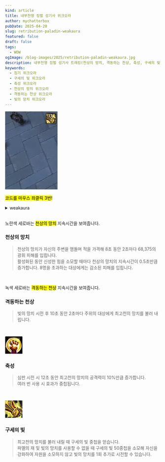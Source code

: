 ```yaml
---
kind: article
title: 내부전쟁 징벌 성기사 위크오라
author: mychatterbox
pubDate: 2025-04-20
slug: retribution-paladin-weakaura
featured: false
draft: false
tags:
  - WOW
ogImage: /blog-images/2025/retribution-paladin-weakaura.jpg
description: 내부전쟁 징벌 성기사 트래킹(천상의 망치, 격동하는 천상, 축성, 구세의 빛) 위크오라 입니다.
keywords:
  - 징기 위크오라
  - 구세의 빛 위크오라
  - 축성 위크오라
  - 천상의 망치 위크오라
  - 격동하는 천상 위크오라
  - 빛의 망치 위크오라
---
```


![징기 위크오라](../../assets/blog-images/2025/retribution-paladin-weakaura.webp)

<mark>코드를 마우스 좌클릭 3번!</mark>

<details>
<summary>weakaura</summary>
!WA:2!TM16ZTX11Dbb)OcJtkjKmJSSJ1AMygbzkk(s0uASCdajijKibPwa9kwQy3f7fyxtGDxV7csczR0AAhxg34ex04ALg)ibonUo11jbPX2zgNuh(H4zCMP9eg3w1mt70Yp0pyl)HY)bCpN7UlaOi10p0YziW9X5EUN79EU)o)oxe6mrDuosFdC0(gnA5OQrvx5ZTUIPTkZoHC(5vTnTS6irj9lDjzBvHSMMLC1TuwuUOzQXRn3qPzYtixm1AYvC1mTN1Yv30WjsTI2MvSsL30qzKbhP)(hQHSrES)5m1nCvglz6SjfB4njJzwY0(eHcfk8GvSlzDNAUUwoh7WhMMH(0npCZP4WdBlNNR(reDCLTDJOuq3q3rlsc8l3il7ARxSiZ2zF9y7x8PQRYuQuOq2Qwm7Pso9CtC6Pt4IveLRylp4YowSsLsP6ezDNkkSfygUzqP1xQrUXINjBUmzJlMTzxZzZWUeZmxYPNorfCgvSkjxLzlY7vzkMCjxnrd5YmC9xXW3eISbUIz2gYLodAAO1)A1Kn0lltlKrGF)jwLj7WY4AZmk6QDRqxjmmnyRPIMhjroYyTDy4gPQZYKO0sb6jrzzDJjG7fha0d8fGdaXWV746BXEbV5Cx1XfHiRi)Sjrjtz1js4OFjwxILRGhNrsGBe57coCeX8LKDCOskUYLWLfvCnfF)aVJQWHdpx4(77iIo5rrcR4DmQv377KQfzwDM5rQiBZeMOsPscNvt3Lv3Mp7K1lY9n8fpdAf38QELNTqbhM7UuCyLr7wCG(6VVHQ7AM3FrS3qVXE6wx1QJR9Qp3h(2)iHp(PF7p6LUYhV8pRMdRubUNfePrbB8aa3pLDLdVHNt3eut0mRKzmXKjtpyfD1gJeRs5z1v)stF(k(oIPmWzpSDvpZyQ3D(V6e7a)tb37lOxmI9sbD8uZ)v(pWoQthk6E(7n0nkyA7DQgruUKLMC4O5pXkhPUokvgZk25z31oGBQ2LkjE0tp0iYwnKvF4koUm1z0n2jmP6UGDbrwlpE9s1CrJmlQBXKS6ipkIz5SSLCpTLQSld2pCBB9kstLE4rGpn6ufb6ic0zpkEJ26ziN9CmJf6lpDaoMPkZr44cp6LfeeIGMTG(X7V3b6xq1mc2IW2i9dPFrCahq)bp(OcYgQcD)y5l4)x3XeqnqDnY23v7neHzOwt1mNNHjbr)f9a7(nrp2ptTk0Ta0pZrBvYa43m1vD2NYWdn0i3)W4cxaUNiWEJSbkzYLqKGmExELG7a2h8zH7gUt4UG9a3o0DeuRFFOlrUsS6ehqUImdMTE(mAMloRHeSFR7ym)TAH5SnlAZCCeoaxJXiDTMnEBMxnn67S84YvvWwMFnsvobnlrZ2ABsZR7W)kq30Qkh6lMFEPAnh2EVLt978SXv6CDuGzKDZRLlVjczOr1NKUE4vxYgvYSgLQkHR9gLBjy0(H9ypvCXzqanBCmEMdTrG7tw7UnjNfXpKDnTJ(Gw7Uyln3QzClLoaODVA0ophaBFkdo69p4O9J7fhUrBddNxplFpdAZkJ1yAqbjskWGSjC3x3ZoEyuZZJ)tNB0btP9bL5ZdoDQsnWr3Mjueh79erbxiIm0TO7inu1DE4kgiC)cSbLnQAf1)MGhO60Mf1ZBD0cCjmnoGpwBmU)RnZTITHGFBp0qxK8cdQn8fjFqRoL5Q2xDZG(4V(oGp3RTULVVG3n2dEx7yNWxeISX8mMvCcJ0vKUIRHHvCKDjmAC9FFFkO3J1f01AiglHusBxgQfwZdvjNjh1iSpitoc2nSpGxU8nJ95hXn3c6o6kLyAbIZq4u4(HUQrkN30k3P194Iac54F4H6KZkNREzwolBwEDcRmS1DSfzC8la9uRzFDFVowc3iTv2unhTeLwN3ztu2eXpD2zT2nVrmSVjb7L)S6QUAjIJv3Wtv6lXu5n(4wF(B0muIvuoF1CfkzAARTkxacuuVqvisDBtxCYjSVePNnDYTzfz5xqKuMQvSB00OwfDQ1ZNZvdpB1WRMvHUSXnusuR7(gnkVAHQZ7kFqOVW18f1WvmTS5IAwD4T7OjJ34BrMXkQ3(dpc059cD867WVvpH9Bn0A82wepDpRTS1YN1VG3(HVdH0ABst(JHSco3MzpD2PtLo5QEcLZIoMgm7SZ1smkq7N1xjNZxjBYAcAurJPxuZ9ulhelsco0k72w3Gddq8b4OAgiRhBnROuzoPbCPQsyJ5LQ1SnPe2MLy0yw2h5mVK9LqcoiNRDA7XWyqQ713Sk6rXbNVsSNboCxpHeWfb6Vh4hggluxvh5OLhjUuLp0MyYZBGwRwnRfSAXDXUGhNrUgga1G9CXNo(4PsJ1tGaZCJRERHV3Br8ha9XL(ehShX8AS8ZpcS7E3XYliBRlJNedgp94k82Doi2ZndVDDZMa(IlixQclm2Ey4TtqbdG3jKDEnzJIiOApW7iTmcXGhyUvHQ9aVLNGWphENWWVyFDH9B1bUEI7ZnazhiVKgK613HIdhrsrVSLPTB9w8cwk0bBcd6H)PxOviCh6kKdpW8bUUg9bgV(wh(IXeC1ygCvr)vYeP5jq8DhJIaq8a2QM6Rv)Oo7pMW9TvPgERs12FnNpF47TJfsZHFrH(6tW10XLClpqZMJrn39Jz3nxzio)MMaSomEJ4ZNp9qjp5iZXwuS1LAXfjKQtz1rBmg5FyD7NfJ7hNyKCSPmlvv4qcZGHiHrtqe7GPddFEIf)1Ze)G)VZnhULiT4akV0oHhqzaIY7iyWPwgXCinAKxG1EcUnsN5JR7qEIQBXzr3qlXLmnlt8ZhkbHnlbpyaV5713(diZ0JWKL0lxMHS3cuymHbxhHFZpF1X9taX7gEG7ngOuKciajGXG4HHPIGhae9CMwDum)Kd1G3xIcGtPhrPaU3WV8)jCYEAGaQ5zjPKLCKS2RErdtBMFcJ8wtABBA7iTAWsLsLqBLbGz4mNtuDHjhAXYN9(HzBYxgMtcoLsfpQX)oAEHOFDIEYNbjMSgNfeZXJz2QEmZIZJ7tu8AW5MfyX5)9(d)TCmkYzsQoL0O34G)Do9fDjI3zoV0jhJaR0iAoCWhz8YPTcrIqIZWz)RfNFFu408Dv(e5VnjbxCJPK5B6MfequExniNeXjQ0(uU2B(Cx7j)X2vm4juc)M1ZBwwr3WJGiZPoTcM2CrMJlCp7ZQJj0XOzKAobfYmpZJ7Bx8LcydoGR1xyRmKUo2rdW5dblWP)algW4b(TiVMj941axAL7eE8WWYOp7tGegGNuc(kWtb)jWkWx9XHNwc(tXb81GNbELqq9q4a(ZGAHG)C(fl4BIgQT(LeovfzvkPmHSzHxie883oCLqW3c(lHVTe8IWlb)f8OMWlJQ67UF4zdbFD4B8FTwXsMloHn7rQWmYxDUBQ)(g8iEHUPowLilxYpOR2YutuWW1uQ46AAmlUHJoGCvKvd9PnqED7QbvniiATIbJMBRjOQs8gZWtTDvQyWnHW8HgeLSovzAEs73oFetJhuoDYBoHxcXW37uyKZUGVppAYRQb)1sWRjb)aE1)gj)Om)TnJOwcp2lPXd211Ed9S2sChNfyOTJec5H)UvSRBvIhhd(7WYkZjMkzMSsw3b3hZLvoNIPrfhD1C4EMULftvd(r855hlb)uEHg8pF9Dc)eEH3CV3Y3(uWB0f8dFg4D1GFjSQpIgbvHiwnr0odVLy8wvqIM4UqDEIUZvPKdJlxhBzuNSh4QsW)Qe8VOmWqhz0Joauvd(h1GrH3hX)q8dmD2766tNT5n9dp0rG37uei7hib)dsWVrdao0g8aIdJqLd0cCRJmYKNoYlGFyjmeKQ3WeefHu9R3jc8F0Zf7rsLAPt)iid4)jnEEYf2GoUYXFYa(lT0yU4IjtNDcX4ZKCzmpvhIjVMnwIeutKx3wWl6lCAnUlropggyq8o7cBJY9(x557FcmI)Bnbpe)6SLS09CKYIKl720ct75DIomg1hzfOb)90l003q9rke(RKGLKw5Ou(q25QgcUj4M5GEH2aHqzE5x472o1FWhESJL7t(KpbzCUNwzLKOzEiAnCOx)aJAuXgHFUn4t1UCt0uFAq0xcro)vCeSs7BTX1xa9Of8aRcY(MsS7S7tzGJoA)dnmHADEPMzERRTPKVHmn82M82y5Ca8bQXr4tGHsBDPq)8MOuY9Y61OxNM8yych)4cDNvm1KtMuSBongNnZobfYGeAGn3SFxopu3DFXT2d)vooM3lQCGU7U3hL)CI05cYUrMpgAQ4L6RvFiNLjz8Ihi2LJTjnYWRaBZuGzZAUanfxN0gQr2wUpKAi6BnnbNnxQp5YC2tBzfTPvJlM4uPXLllxS56PV2BR1AR9wVVnpf4IT96TTEdSE6B8FVhh1PM)P0XgW)SLI8BXEuUOTV)(Onve5yGn0nRKSLdtL63U7EB2TpdcsISKDkWvGUHVpPVKxU3ixgEl0bLC(Yy9b)FZx6g4W8)FolBXrzBDsUUT4n82rpJFgioxn0(X7zym(mym(93kg)MF)J2ITVm(DCkHQNSlEy(7gdZVRoPa9EymlfAJwVCHhYc)jEVUpuYJ5UKBjQ8WlZtphN2qjO0lHpgUVD1gFbKaaYvWIIIJKf(onjlO1KSaYO4zRcVsyIVW2KBVrZxROftIDpxwbeN3riTmsvCrHeipXaIdpFmIwbrO4ftKgZWK4vCfK44lJt(3ngXl5jLkapAi4Xcdx2tHFzn4pIEBf4pg(Ep5TX5tEOfQZPfYZFuZpSOFe5F5uyKxEmtmqE)8c8q483Rumy3aExPLdY3(oWyCwD2cZ2hf2AKu0pjaMzk7cXvvN1W5cntY4cZWu1LVGVKoxW7H0ZXFdDmi2KPZw4CJo(8d5omgCtPSorz2lI6gbVDLR3yH3BQV4W0dyVJq1qNgdvIGQyIPtsPVsNJv5NJEHqR5us2WLKqjv6mPgpPvNTCi2EZ2CtM9CiVuBErVfGxR0NdTHVbrVPbndw7zSPJpZCzNnX0Xh7KXhF8uztDMK15xD4oPHGutFlWdahFzKamX0WrZ7D)B8cx7jE8R9Ixr4JE1x8A)SRe8w39G37)YBnR3hAW2Uj30s7dP2z4LeYb6EoXXhp34PotQ0jZnv8zMjPyUjsLovMP6U3w3EXuM2QMBDtpg)s2PLGoJqmvi(gebQvIQWtVumSc)3jzPWE1J7)9KHxZ)XHnW9E6De9PxTwZMMaVyBD5MxVdoF71do9C(FF(EfuzLCLpN)3NFtOaEIsPJhmCHd6lFSafSD9EE(YkINTxnmmDOOvdfDPqeZUwwir32QtmnCz6jJYg0SI3t3fczcUCWVKv0r9w3jc3ovsIN49ERxnuirlolYTMLmsrezR9RJoAdtBD8uJRSLptsXSPgl(0WjIaNmIvhTCw95NVYrR7yjBpp)fiVDEkKPUwiIjiNif)hBHlqZlU46O96KNkMKZxdVWmr22(vvIar)0idN)zFEsw7(dB8AF034B9Xp3v(ON(Bk45Ic)BywJeLjIPdLqzYL0DC9YyKynHmPigtfKOhl3J0eHsZ)TIA7LgBLr22)gdBZ24vdLER7HE7eTYZzzf5GF11WiYjYi)KrwLlJ3M35dfaK7)Q2TqW8YeKJSZZcSjWoI9gaStq(iCRpUmHU3(tHgKavtuDmYbHt)8)3eInh)(QHUpk(XR4NnymkoXtRr)8fYQKlWSTCeQp1SIP(sZMoB8PxZhMX7P7hC6mZahQa8g9qi4iuT3BiUD43RZx6jcGiherKOmHW0tOKHO7ZVVg6gUUtzttxTGFTijoORnHmGBNn46ykDvvMHy6KO7zn(HjMjgtePCmvwkxeiKVC8xy942(wS4yLyYgRZmOG7t6Vi18orcWEpqlS3XKX09nkMq2(cNo1HAv7qz4(V8HP1kZODFTF6l8H)KVd5z2c5KI3HGvVxmEY(J3q0yQXIpZaAXeFy86w7odNd9PM1QJGlC5sLglMjjEXRwGB0G4jzOWxn09sN4CIcrx4do3)d
</details>  

<br>

노란색 세로바는 <mark>천상의 망치</mark> 지속시간을 보여줍니다.
### 천상의 망치
>천상의 망치가 자신의 주변을 맴돌며 적을 가격해 8초 동안 2초마다 68,375의 광휘 피해를 입힙니다.  
>활성화된 동안 신성한 힘을 소모할 때마다 천상의 망치의 지속시간이 0.5초만큼 증가합니다. 8명을 초과하는 대상에게는 감소된 피해를 입힙니다.  

<br>

녹색 세로바는 <mark>격동하는 천상</mark> 지속시간을 보여줍니다.  
### 격동하는 천상
>빛의 망치 시전 후 10초 동안 2초마다 주위의 대상에게 최고천의 망치를 불러 내립니다.

<br>

![축성](../../assets/blog-images/2025/retribution-paladin-weakaura_2.jpg)
### 축성
>심판 시전 시 12초 동안 최고천의 망치의 공격력이 10%만큼 증가합니다.  
>여러 번 사용 시 효과가 중첩됩니다.

<br>

![구세의 빛](../../assets/blog-images/2025/retribution-paladin-weakaura_3.jpg)
### 구세의 빛
>최고천의 망치를 불러 내릴 때 구세의 빛 중첩을 얻습니다.  
>파멸의 재 및 빛의 망치를 사용할 수 없을 때 구세의 빛 50중첩을 소모해 자신을 강화하여 자원을 소모하지 않고 빛의 망치를 1회 추가로 시전할 수 있습니다.

